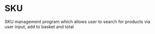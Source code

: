 # SKU
SKU management program which allows user to search for products via user input, add to basket and total
